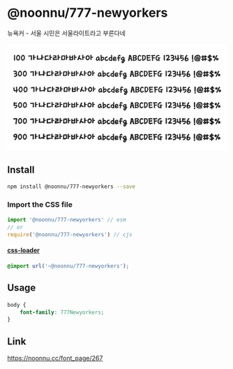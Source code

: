 # @noonnu/777-newyorkers

뉴욕커 - 서울 시민은 서울라이트라고 부른다네

![example](./example.png)

## Install

```bash
npm install @noonnu/777-newyorkers --save
```

### Import the CSS file

```js
import '@noonnu/777-newyorkers' // esm
// or
require('@noonnu/777-newyorkers') // cjs
```

#### [css-loader](https://github.com/webpack-contrib/css-loader)

```css
@import url('~@noonnu/777-newyorkers');
```

## Usage

```css
body {
    font-family: 777Newyorkers;
}
```

## Link

https://noonnu.cc/font_page/267
